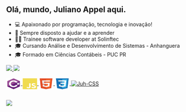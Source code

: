 ## Olá, mundo, Juliano Appel aqui.

* 💻 Apaixonado por programação, tecnologia e inovação!
* 🤝 Sempre disposto a ajudar e a aprender
* 👨‍💻 Trainee software developer at Solinftec
* 🎓 Cursando Análise e Desenvolvimento de Sistemas - Anhanguera
* 🎓 Formado em Ciências Contábeis - PUC PR

<div align="left">
  <a href="https://github.com/julianoappel">
  <img height="150em" src="https://github-readme-stats.vercel.app/api?username=julianoappel&show_icons=true&theme=dracula&include_all_commits=true&count_private=true"/>
  <img height="150em" src="https://github-readme-stats.vercel.app/api/top-langs/?username=julianoappel&layout=compact&langs_count=7&theme=dracula"/>
</div>
<div style="display: inline_block"><br>
  <img align="center" alt="Juh-Csharp" height="30" width="40" src="https://raw.githubusercontent.com/devicons/devicon/master/icons/csharp/csharp-original.svg">
  <img align="center" alt="Juh-Js" height="30" width="40" src="https://raw.githubusercontent.com/devicons/devicon/master/icons/javascript/javascript-plain.svg">
  <img align="center" alt="Juh-HTML" height="30" width="40" src="https://raw.githubusercontent.com/devicons/devicon/master/icons/html5/html5-original.svg">
  <img align="center" alt="Juh-CSS" height="30" width="40" src="https://raw.githubusercontent.com/devicons/devicon/master/icons/css3/css3-original.svg">
  <img align="center" alt="Juh-CSS" height="30" width="40" src="https://cdn.jsdelivr.net/gh/devicons/devicon/icons/microsoftsqlserver/microsoftsqlserver-plain.svg">
</div> 

  ##
  
<a href="https://www.linkedin.com/in/julianoappel" target="_blank"><img src="https://img.shields.io/badge/-LinkedIn-%230077B5?style=for-the-badge&logo=linkedin&logoColor=white" target="_blank"></a>
